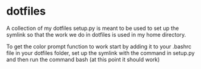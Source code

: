# dotfiles
A collection of my dotfiles
setup.py is meant to be used to set up the symlink so that the work we do in dotfiles is used in my home directory.

To get the color prompt function to work start by adding it to your .bashrc file in your dotfiles folder, set up the symlink with the command in setup.py and then run the command bash (at this point it should work)
